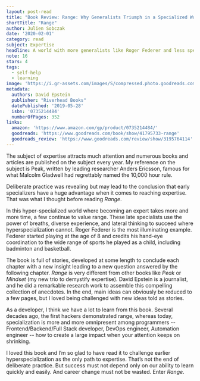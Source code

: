 ```yaml
---
layout: post-read
title: "Book Review: Range: Why Generalists Triumph in a Specialized World"
shortTitle: "Range"
author: Julien Sobczak
date: '2020-02-01'
category: read
subject: Expertise
headline: A world with more generalists like Roger Federer and less specialists like Tiger Woods.
note: 16
stars: 4
tags:
  - self-help
  - learning
image: 'https://i.gr-assets.com/images/S/compressed.photo.goodreads.com/books/1550048292l/41795733.jpg'
metadata:
  authors: David Epstein
  publisher: "Riverhead Books"
  datePublished: '2019-05-28'
  isbn: '0735214484'
  numberOfPages: 352
links:
  amazon: 'https://www.amazon.com/gp/product/0735214484/'
  goodreads: 'https://www.goodreads.com/book/show/41795733-range'
  goodreads_review: 'https://www.goodreads.com/review/show/3195764114'
---
```


The subject of expertise attracts much attention and numerous books and articles are published on the subject every year. My reference on the subject is Peak, written by leading researcher Anders Ericsson, famous for what Malcolm Gladwell had regrettably named the 10,000 hour rule.

Deliberate practice was revealing but may lead to the conclusion that early specializers have a huge advantage when it comes to reaching expertise. That was what I thought before reading _Range_.

In this hyper-specialized world where becoming an expert takes more and more time, a few continue to value range. These late specialists use the power of breaths, diverse experience, and lateral thinking to succeed where hyperspecialization cannot. Roger Federer is the most illuminating example. Federer started playing at the age of 8 and credits his hand-eye coordination to the wide range of sports he played as a child, including badminton and basketball.

The book is full of stories, developed at some length to conclude each chapter with a new insight leading to a new question answered by the following chapter. _Range_ is very different from other books like _Peak_ or _Mindset_ (my new trio to demystify expertise). David Epstein is a journalist, and he did a remarkable research work to assemble this compelling collection of anecdotes. In the end, main ideas can obviously be reduced to a few pages, but I loved being challenged with new ideas told as stories.

As a developer, I think we have a lot to learn from this book. Several decades ago, the first hackers demonstrated range, whereas today, specialization is more and more omnipresent among programmers -- Frontend/Backend/Full Stack developer, DevOps engineer, Automation engineer -- how to create a large impact when your attention keeps on shrinking.

I loved this book and I’m so glad to have read it to challenge earlier hyperspecialization as the only path to expertise. That’s not the end of deliberate practice. But success must not depend only on our ability to learn quickly and easily. And career change must not be wasted. Enter _Range_.
